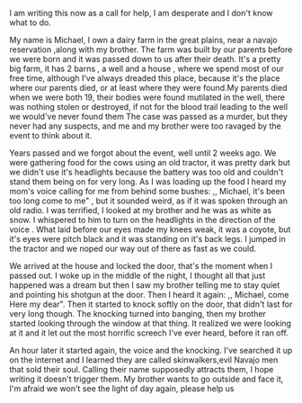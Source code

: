 I am writing this now as a call for help, I am desperate and I don't know what to do.

   My name is Michael,  I own a dairy farm in the great plains, near a navajo reservation ,along with my brother. The farm was built by our parents before we were born and it was passed down to us after their death. It's a pretty big farm, it has 2 barns , a well and a house , where we spend most of our free time, although I've always dreaded this place, because it's the place where our parents died, or at least where they were found.My parents died when we were both 19, their bodies were found mutilated in the well, there was nothing stolen or destroyed,  if not for the blood trail leading to the well we would've never found them
 The case was passed as a murder, but they never had any suspects, and me and my brother were too ravaged by the event to think about it.

   Years passed and we forgot about the event, well until 2 weeks ago. We were gathering food for the cows using an old tractor, it was pretty dark but we didn't use it's headlights because the battery was too old and couldn't stand them being on for very long. As I was loading up the food I heard my mom's voice calling for me from behind some bushes: ,, Michael, it's been too long come to me" , but it sounded weird, as if it was spoken through an old radio. I was terrified, I looked at my brother  and he was as white as snow. I whispered to him to turn on the headlights in the direction of the voice . What laid before our eyes made my knees weak, it was a coyote,  but it's eyes were pitch black and it was standing on it's back legs. I jumped in the tractor and we noped our way out of there as fast as we could.


  We arrived at the house and locked the door, that's the moment when I passed out. I woke up in the middle of the night, I thought all that just happened was a dream but then I saw my brother telling me to stay quiet and pointing his shotgun at the door. Then I heard it again: ,, Michael,  come Here my dear". Then it started to knock softly on the door, that didn't last for very long though. The knocking turned into banging,  then my brother started looking through the window at that thing. It realized we were looking at it and it let out the most horrific screech I've ever heard, before it ran off.

An hour later it started again, the voice and the  knocking.  I've searched it up on the internet and I learned they are called skinwalkers,evil Navajo men that sold their soul. Calling their name supposedly attracts them, I hope writing it doesn't trigger them. My brother wants to go outside and face it, I'm afraid we won't see the light of day again, please help us